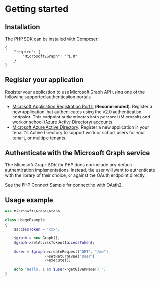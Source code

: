 # Getting started

## Installation
The PHP SDK can be installed with Composer:
```
{
    "require": {
        "Microsoft/Graph": "^1.0"
    }
}
```

## Register your application

Register your application to use Microsoft Graph API using one of the following
supported authentication portals:

* [Microsoft Application Registration Portal](https://apps.dev.microsoft.com) (**Recommended**):
  Register a new application that authenticates using the v2.0 authentication endpoint. This endpoint authenticates both personal (Microsoft) and work or school (Azure Active Directory) accounts.
* [Microsoft Azure Active Directory](https://manage.windowsazure.com): Register
  a new application in your tenant's Active Directory to support work or school
  users for your tenant, or multiple tenants.

## Authenticate with the Microsoft Graph service

The Microsoft Graph SDK for PHP does not include any default authentication implementations.
Instead, the user will want to authenticate with the library of their choice, or against the OAuth
endpoint directly.

See the [PHP Connect Sample](https://github.com/microsoftgraph/php-connect-sample) for connecting with OAuth2.

## Usage example

```php
use Microsoft\Graph\Graph;

class UsageExample
{
    $accessToken = 'xxx';

    $graph = new Graph();
    $graph->setAccessToken($accessToken);

    $user = $graph->createRequest("GET", "/me")
                  ->setReturnType("User")
                  ->execute();

    echo "Hello, I am $user->getGivenName() ";
}
```

